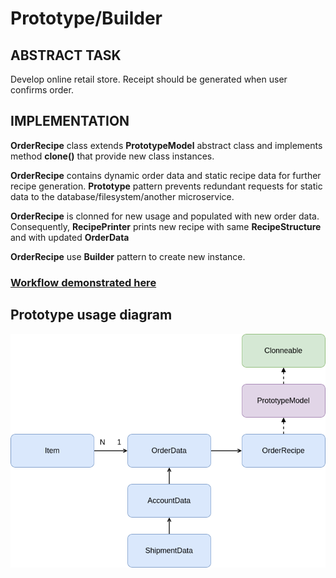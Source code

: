 # Prototype/Builder

## ABSTRACT TASK

Develop online retail store. Receipt should be generated when user confirms order.

## IMPLEMENTATION

**OrderRecipe** class extends **PrototypeModel** abstract class and implements method **clone()** that provide new class
instances.

**OrderRecipe** contains dynamic order data and static recipe data for further recipe generation. **Prototype**
pattern prevents redundant requests for static data to the database/filesystem/another microservice.

**OrderRecipe** is clonned for new usage and populated with new order data. Consequently, **RecipePrinter** prints 
new recipe with same **RecipeStructure** and with updated **OrderData**

**OrderRecipe** use **Builder** pattern to create new instance.

### [Workflow demonstrated here](https://github.com/paintInSour/oop-design-patterns/blob/master/prototype-builder/src/test/java/patterns/prototype/builder/PrototypeTest.java)

## Prototype usage diagram

![Prototype](https://github.com/paintInSour/oop-design-patterns/blob/master/prototype-builder/static/PrototypeDiagram.png?raw=true)


